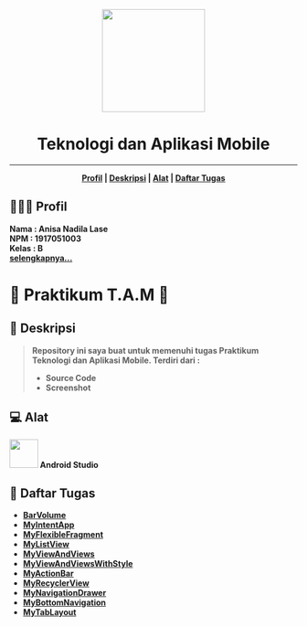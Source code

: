 <p align="center">
  <img src="https://drive.google.com/uc?export=view&id=1ZEaEC4AOxm-dZWDQeSnc6ZpkHlqSuNuP" width="180"/>
</p>

<p>
  <h1 align="center">Teknologi dan Aplikasi Mobile</h1>
</p>
<hr>

<p align="center">
  <b><a href="README.md#-profil">Profil</a>
  |
  <b><a href="README.md#-deskripsi">Deskripsi</a>
  |
  <b><a href="README.md#-alat">Alat</a>
  |
  <b><a href="README.md#-daftar-tugas">Daftar Tugas</a>
</p>

## 👩🏻‍💻 Profil
Nama : Anisa Nadila Lase <br>
NPM : 1917051003 <br>
Kelas : B <br>
[selengkapnya...](https://github.com/AnisaNadila26)

# 📱 Praktikum T.A.M 📱
## 📄 Deskripsi
> Repository ini saya buat untuk memenuhi tugas Praktikum Teknologi dan Aplikasi Mobile. Terdiri dari :
> - Source Code
> - Screenshot

## 💻 Alat
<img src="https://drive.google.com/uc?export=view&id=1u6gAk7NzDu8mj8Qg5sn4CFH4dnxqFhII" width="50"/> Android Studio

## 📝 Daftar Tugas
- [BarVolume](https://github.com/AnisaNadila26/1917051003_TAM-B/tree/main/BarVolume)
- [MyIntentApp](https://github.com/AnisaNadila26/1917051003_TAM-B/tree/main/MyIntentApp)
- [MyFlexibleFragment](https://github.com/AnisaNadila26/1917051003_TAM-B/tree/main/MyFlexibleFragment)
- [MyListView](https://github.com/AnisaNadila26/1917051003_TAM-B/tree/main/MyListView)
- [MyViewAndViews](https://github.com/AnisaNadila26/1917051003_TAM-B/tree/main/MyViewAndViews)
- [MyViewAndViewsWithStyle](https://github.com/AnisaNadila26/1917051003-TAM-B/tree/main/MyViewAndViewsWithStyle)
- [MyActionBar](https://github.com/AnisaNadila26/1917051003-TAM-B/tree/main/MyActionBar)
- [MyRecyclerView](https://github.com/AnisaNadila26/1917051003-TAM-B/tree/main/MyRecyclerView)
- [MyNavigationDrawer](https://github.com/AnisaNadila26/1917051003-TAM-B/tree/main/MyNavigationDrawer)
- [MyBottomNavigation](https://github.com/AnisaNadila26/1917051003-TAM-B/tree/main/MyBottomNavigation)
- [MyTabLayout](https://github.com/AnisaNadila26/1917051003-TAM-B/tree/main/MyTabLayout)
